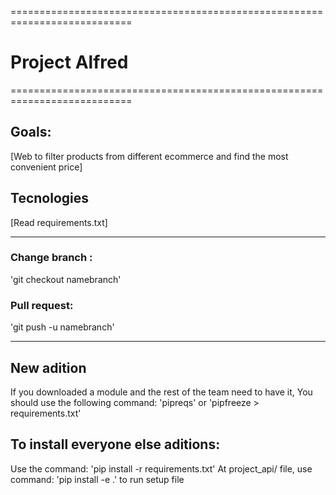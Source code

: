 ===========================================================================
# Project Alfred 
===========================================================================

## Goals: 
[Web to filter products from different ecommerce and find the most convenient price]

## Tecnologies
[Read requirements.txt]


---
### Change branch : 
'git checkout namebranch'

### Pull request:
'git push -u namebranch'

---
## New adition
If you downloaded a module and the rest of the team need to have it,
You should use the following command: 
'pipreqs' or 'pipfreeze > requirements.txt'

## To install everyone else aditions:
Use the command:
'pip install -r requirements.txt'
At project_api/ file, use command:
'pip install -e .' to run setup file
